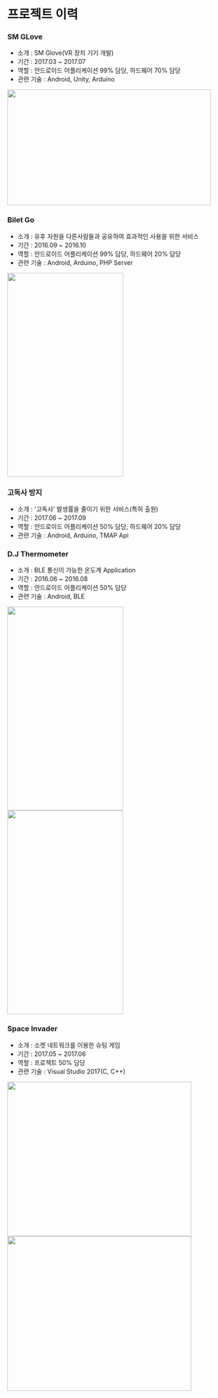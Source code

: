 # 프로젝트 이력

### SM GLove

- 소개 : SM Glove(VR 장치 기기 개발)
- 기간 : 2017.03 ~ 2017.07
- 역할 : 안드로이드 어플리케이션 99% 담당, 하드웨어 70% 담당
- 관련 기술 : Android, Unity, Arduino

<img src="https://github.com/lagoJin/resume/blob/master/images/smglove/smglove.gif" width = "464" height = "264"/>

### Bilet Go

- 소개 : 유후 자원을 다른사람들과 공유하여 효과적인 사용을 위한 서비스
- 기간 : 2016.09 ~ 2016.10
- 역할 : 안드로이드 어플리케이션 99% 담당, 하드웨어 20% 담당
- 관련 기술 : Android, Arduino, PHP Server

<img src="https://github.com/lagoJin/resume/blob/master/images/billetgo/billetgo.gif" width = "264" height = "464"/>

### 고독사 방지

- 소개 : '고독사' 발생률을 줄이기 위한 서비스(특허 출원)
- 기간 : 2017.06 ~ 2017.09
- 역할 : 안드로이드 어플리케이션 50% 담당, 하드웨어 20% 담당
- 관련 기술 : Android, Arduino, TMAP Api

### D.J Thermometer

- 소개 : BLE 통신이 가능한 온도계 Application
- 기간 : 2016.06 ~ 2016.08
- 역할 : 안드로이드 어플리케이션 50% 담당
- 관련 기술 : Android, BLE

<img src="https://github.com/lagoJin/resume/blob/master/images/thermometer/thermometer1.jpg" width = "264" height = "464"/><img src="https://github.com/lagoJin/resume/blob/master/images/thermometer/thermometer2.jpg" width = "264" height = "464"/>

### Space Invader

- 소개 : 소켓 네트워크를 이용한 슈팅 게임
- 기간 : 2017.05 ~ 2017.06
- 역할 : 프로젝트 50% 담당
- 관련 기술 : Visual Studio 2017(C, C++)

<img src="https://github.com/lagoJin/resume/blob/master/images/spaceinvader/spaceinvader1.gif" width = "420" height = "352"/><img src="https://github.com/lagoJin/resume/blob/master/images/spaceinvader/spaceinvader2.gif" width = "420" height = "352"/>
